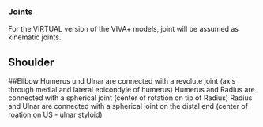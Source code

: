 ### Joints
For the VIRTUAL version of the VIVA+ models, joint will be assumed as kinematic joints.
## Shoulder

##Ellbow
Humerus und Ulnar are connected with a revolute joint (axis through medial and lateral epicondyle of humerus)
Humerus and Radius are connected with a spherical joint (center of rotation on tip of Radius)
Radius and Ulnar are connected with a spherical joint on the distal end (center of roation on US - ulnar styloid)